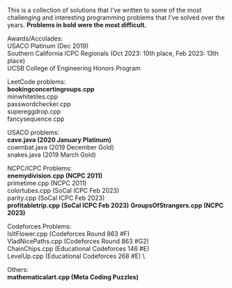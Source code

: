 This is a collection of solutions that I've written to some of the most challenging and interesting programming problems that I've solved over the years. **Problems in bold were the most difficult.**

Awards/Accolades: \
USACO Platinum (Dec 2019) \
Southern California ICPC Regionals (Oct 2023: 10th place, Feb 2023: 13th place) \
UCSB College of Engineering Honors Program 

LeetCode problems: \
**bookingconcertingroups.cpp** \
minwhitetiles.cpp \
passwordchecker.cpp \
supereggdrop.cpp \
fancysequence.cpp

USACO problems: \
**cave.java (2020 January Platinum)** \
cowmbat.java (2019 December Gold) \
snakes.java (2019 March Gold) 

NCPC/ICPC Problems: \
**enemydivision.cpp (NCPC 2011)** \
primetime.cpp (NCPC 2011) \
colortubes.cpp (SoCal ICPC Feb 2023) \
parity.cpp (SoCal ICPC Feb 2023) \
**profitabletrip.cpp (SoCal ICPC Feb 2023)** 
**GroupsOfStrangers.cpp (NCPC 2023)**

Codeforces Problems: \
IsItFlower.cpp (Codeforces Round 863 #F) \
VladNicePaths.cpp (Codeforces Round 863 #G2) \
ChainChips.cpp (Educational Codeforces 146 #E) \
LevelUp.cpp (Educational Codeforces 268 #E) \

Others: \
**mathematicalart.cpp (Meta Coding Puzzles)**
